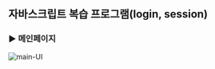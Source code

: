 ## 자바스크립트 복습 프로그램(login, session)

### ▶ 메인페이지
![main-UI](https://user-images.githubusercontent.com/53007747/124084909-7482c000-da8a-11eb-8d36-88be4cc414f9.gif)